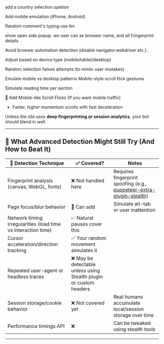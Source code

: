add a country selection opetion

Add mobile emulation (iPhone, Android)

Random comment's typing use llm

show open side popup. we user can se broswer name, and all fringerprint details

Avoid browser automation detection (disable navigator.webdriver etc.).

Adjust based on device type (mobile/tablet/desktop)

Random selection failure attempts (to mimic user mistakes)

Emulate mobile vs desktop patterns
Mobile-style scroll flick gestures

Simulate reading time per section

📱 Add Mobile-like Scroll Flicks (If you want mobile traffic)

-   Faster, higher momentum scrolls with fast deceleration

Unless the site uses **deep fingerprinting or session analytics**, your bot should blend in well.

---

## 🧠 **What Advanced Detection Might Still Try (And How to Beat It)**

| 👀 Detection Technique                                        | ✅ Covered?                                                        | Notes                                                                                                                                                                   |
| ------------------------------------------------------------- | ------------------------------------------------------------------ | ----------------------------------------------------------------------------------------------------------------------------------------------------------------------- |
| Fingerprint analysis (canvas, WebGL, fonts)                   | ❌ Not handled here                                                | Requires fingerprint spoofing (e.g., [puppeteer-extra-plugin-stealth](https://github.com/berstend/puppeteer-extra/tree/master/packages/puppeteer-extra-plugin-stealth)) |
| Page focus/blur behavior                                      | 🚧 Can add                                                         | Simulate alt-tab or user inattention                                                                                                                                    |
| Network timing irregularities (load time vs interaction time) | ✅ Natural pauses cover this                                       |                                                                                                                                                                         |
| Cursor acceleration/direction tracking                        | ✅ Your random movement simulates it                               |                                                                                                                                                                         |
| Repeated user-agent or headless traces                        | ❌ May be detectable unless using Stealth plugin or custom headers |                                                                                                                                                                         |
| Session storage/cookie behavior                               | ❌ Not covered yet                                                 | Real humans accumulate local/session storage over time                                                                                                                  |
| Performance timings API                                       | ❌                                                                 | Can be tweaked using stealth tools                                                                                                                                      |

---
